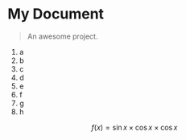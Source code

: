 # My Document

> An awesome project.

1. a
2. b
3. c
4. d
5. e
6. f
7. g
8. h

$$f \left(x\right)=\sin x \times \cos x\times \cos x$$
